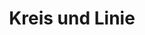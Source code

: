 ---
title: Kreis und Linie
template: article.jade
intro: A cool, interactive website for a drama project. Progress is collectively tracked, by giving each participant a personal "blog".
---